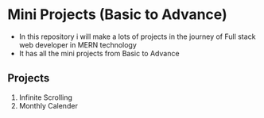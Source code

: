 # Mini Projects (Basic to Advance)
- In this repository i will make a lots of projects in the journey of Full stack web developer in MERN technology
- It has all the mini projects from Basic to Advance

## Projects
1. Infinite Scrolling
2. Monthly Calender
